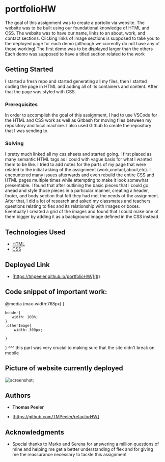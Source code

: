# portfolioHW


The goal of this assignment was to create a portolio via website. The website was to be built using our foundational knowledge of HTML and CSS.
The website was to have our name, links to an about, work, and contact sections.
Clicking links of image sections is supposed to take you to the deployed page for each demo (although we currently do not have any of those working)
The first demo was to be displayed larger than the others
Each demo was supposed to have a titled section related to the work

## Getting Started

I started a fresh repo and started generating all my files, then I started coding the page in HTML and adding all of its containers and content. After that the page was styled with CSS.

### Prerequisites

In order to accomplish the goal of this assignment, I had to use VSCode for the HTML and CSS work as well as Gitbash for moving files between my repository and local machine. I also used Github to create the repository that I was sending to. 

### Solving

I pretty much linked all my css sheets and started going. I first placed as many semantic HTML tags as I could with vague basis for what I wanted them to be like. I tried to add notes for the parts of my page that were related to the initial asking of the assignment (work,contact,about,etc). I encountered many issues afterwards and even rebuild the entire CSS and HTML pages multiple times while attempting to make it look somewhat presentable. I found that after outlining the basic pieces that I could go ahead and style those pieces in a particular manner, creating a header, footer, and body section that felt they had met the needs of the assignment. After that, I did a lot of research and asked my classmates and teachers questions relating to flex and its relationship with images or boxes. Eventually I created a grid of the images and found that I could make one of them bigger by adding it as a background image defined in the CSS instead.



## Technologies Used

* [HTML](https://developer.mozilla.org/en-US/docs/Web/HTML)
* [CSS](https://developer.mozilla.org/en-US/docs/Web/CSS)

## Deployed Link

* [https://tmpeeler.github.io/portfolioHW/](#)

## Code snippet of important work:

@media (max-width:768px) {

    header{
       width: 100%;
    }
    .otherImage{
        width: 300px;
        
    }
}
^^^ this part was very crucial to making sure that the site didn't break on mobile
## Picture of website currently deployed
![screenshot](portfolioHW-screenshot.png);

## Authors

* **Thomas Peeler** 

- [https://github.com/TMPeeler/refactorHW]

## Acknowledgments

* Special thanks to Marko and Serena for answering a million questions of mine and helping me get a better understanding of flex and for giving me the 
reassurance necessary to tackle this assignment